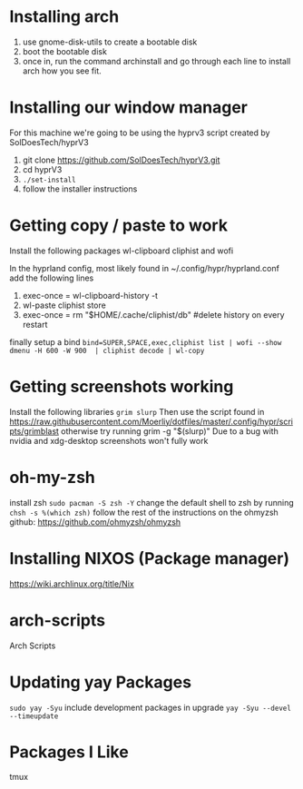 # Installing arch
1. use gnome-disk-utils to create a bootable disk
2. boot the bootable disk
3. once in, run the command archinstall and go through each line to install arch how you see fit.

# Installing our window manager
For this machine we're going to be using the hyprv3 script created by SolDoesTech/hyprV3
1. git clone https://github.com/SolDoesTech/hyprV3.git
2. cd hyprV3
3. `./set-install`
4. follow the installer instructions

# Getting copy / paste to work 

Install the following packages
wl-clipboard cliphist and wofi

In the hyprland config, most likely found in ~/.config/hypr/hyprland.conf add the following lines
1. exec-once = wl-clipboard-history -t
2. wl-paste cliphist store
3. exec-once = rm "$HOME/.cache/cliphist/db" #delete history on every restart

finally setup a bind
`bind=SUPER,SPACE,exec,cliphist list | wofi --show dmenu -H 600 -W 900  | cliphist decode | wl-copy`

# Getting screenshots working 
Install the following libraries `grim slurp` 
Then use the script found in https://raw.githubusercontent.com/Moerliy/dotfiles/master/.config/hypr/scripts/grimblast otherwise try running grim -g "$(slurp)"
Due to a bug with nvidia and xdg-desktop screenshots won't fully work

# oh-my-zsh
install zsh 
`sudo pacman -S zsh -Y`
change the default shell to zsh by running `chsh -s %(which zsh)`
follow the rest of the instructions on the ohmyzsh github:
https://github.com/ohmyzsh/ohmyzsh


# Installing NIXOS (Package manager)
https://wiki.archlinux.org/title/Nix



# arch-scripts
Arch Scripts


# Updating yay Packages

`sudo yay -Syu`
include development packages in upgrade
`yay -Syu --devel --timeupdate`

# Packages I Like

tmux 
